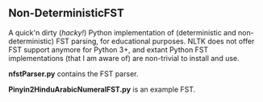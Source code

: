 ## Non-DeterministicFST
A quick'n dirty (*hacky!*) Python implementation of (deterministic and non-deterministic) FST parsing, for educational purposes. NLTK does not offer FST support anymore for Python 3+, and extant Python FST implementations (that I am aware of) are non-trivial to install and use. 

**nfstParser.py** contains the FST parser.

**Pinyin2HinduArabicNumeralFST.py** is an example FST.
